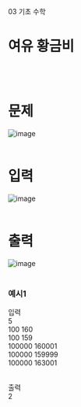 03 기초 수학
# 여유 황금비
<br>
<br>

# 문제
![image](https://github.com/user-attachments/assets/bee4fe9d-79f1-430b-b627-bc749009bddb)
<br>
<br>

# 입력
![image](https://github.com/user-attachments/assets/fd00f2cf-b4d2-45c7-bb78-fca88a85abb9)
<br>
<br>

# 출력
![image](https://github.com/user-attachments/assets/c6f87fd4-a311-4112-a23f-03ab51826576)
<br>
<br>

### 예시1
입력<br>
5<br>
100 160<br>
100 159<br>
100000 160001<br>
100000 159999<br>
100000 163001<br>
<br>

출력<br>
2<br>
<br>
